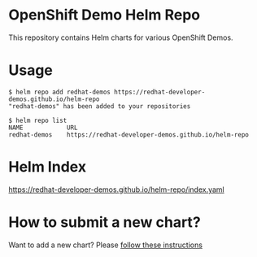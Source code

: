 # OpenShift Demo Helm Repo

This repository contains Helm charts for various OpenShift Demos.

# Usage


```shell
$ helm repo add redhat-demos https://redhat-developer-demos.github.io/helm-repo
"redhat-demos" has been added to your repositories

$ helm repo list 
NAME           	URL                               
redhat-demos	https://redhat-developer-demos.github.io/helm-repo
```
# Helm Index

https://redhat-developer-demos.github.io/helm-repo/index.yaml

# How to submit a new chart?

Want to add a new chart? Please [follow these instructions](https://github.com/redhat-developer-demos/helm-repo/wiki/Adding-a-New-Chart)
